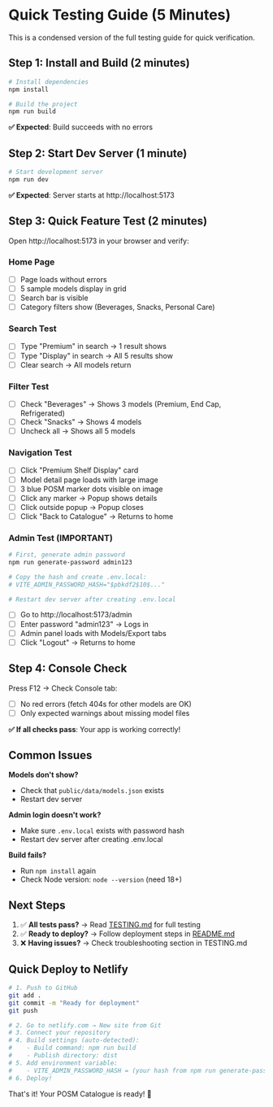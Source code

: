 # Quick Testing Guide (5 Minutes)

This is a condensed version of the full testing guide for quick verification.

## Step 1: Install and Build (2 minutes)

```bash
# Install dependencies
npm install

# Build the project
npm run build
```

**✅ Expected**: Build succeeds with no errors

## Step 2: Start Dev Server (1 minute)

```bash
# Start development server
npm run dev
```

**✅ Expected**: Server starts at http://localhost:5173

## Step 3: Quick Feature Test (2 minutes)

Open http://localhost:5173 in your browser and verify:

### Home Page
- [ ] Page loads without errors
- [ ] 5 sample models display in grid
- [ ] Search bar is visible
- [ ] Category filters show (Beverages, Snacks, Personal Care)

### Search Test
- [ ] Type "Premium" in search → 1 result shows
- [ ] Type "Display" in search → All 5 results show
- [ ] Clear search → All models return

### Filter Test
- [ ] Check "Beverages" → Shows 3 models (Premium, End Cap, Refrigerated)
- [ ] Check "Snacks" → Shows 4 models
- [ ] Uncheck all → Shows all 5 models

### Navigation Test
- [ ] Click "Premium Shelf Display" card
- [ ] Model detail page loads with large image
- [ ] 3 blue POSM marker dots visible on image
- [ ] Click any marker → Popup shows details
- [ ] Click outside popup → Popup closes
- [ ] Click "Back to Catalogue" → Returns to home

### Admin Test (IMPORTANT)
```bash
# First, generate admin password
npm run generate-password admin123

# Copy the hash and create .env.local:
# VITE_ADMIN_PASSWORD_HASH="$pbkdf2$10$..."

# Restart dev server after creating .env.local
```

- [ ] Go to http://localhost:5173/admin
- [ ] Enter password "admin123" → Logs in
- [ ] Admin panel loads with Models/Export tabs
- [ ] Click "Logout" → Returns to home

## Step 4: Console Check

Press F12 → Check Console tab:
- [ ] No red errors (fetch 404s for other models are OK)
- [ ] Only expected warnings about missing model files

**✅ If all checks pass**: Your app is working correctly!

## Common Issues

**Models don't show?**
- Check that `public/data/models.json` exists
- Restart dev server

**Admin login doesn't work?**
- Make sure `.env.local` exists with password hash
- Restart dev server after creating .env.local

**Build fails?**
- Run `npm install` again
- Check Node version: `node --version` (need 18+)

## Next Steps

1. ✅ **All tests pass?** → Read [TESTING.md](TESTING.md) for full testing
2. ✅ **Ready to deploy?** → Follow deployment steps in [README.md](README.md)
3. ❌ **Having issues?** → Check troubleshooting section in TESTING.md

## Quick Deploy to Netlify

```bash
# 1. Push to GitHub
git add .
git commit -m "Ready for deployment"
git push

# 2. Go to netlify.com → New site from Git
# 3. Connect your repository
# 4. Build settings (auto-detected):
#    - Build command: npm run build
#    - Publish directory: dist
# 5. Add environment variable:
#    - VITE_ADMIN_PASSWORD_HASH = (your hash from npm run generate-password)
# 6. Deploy!
```

That's it! Your POSM Catalogue is ready! 🎉
